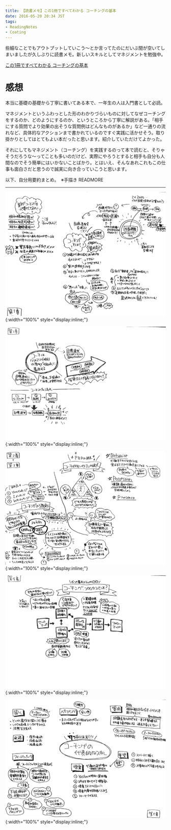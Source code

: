 ```yaml
---
title: 【読書メモ】この1冊ですべてわかる コーチングの基本
date: 2016-05-20 20:34 JST
tags:
- ReadingNotes
- Coating
---
```


些細なことでもアウトプットしていこう〜とか言ってたのにだいぶ間が空いてしまいましたが久しぶりに読書メモ。新しいスキルとしてマネジメントを勉強中。

[この1冊ですべてわかる コーチングの基本](http://www.amazon.co.jp/%E3%81%93%E3%81%AE1%E5%86%8A%E3%81%A7%E3%81%99%E3%81%B9%E3%81%A6%E3%82%8F%E3%81%8B%E3%82%8B-%E3%82%B3%E3%83%BC%E3%83%81%E3%83%B3%E3%82%B0%E3%81%AE%E5%9F%BA%E6%9C%AC-%E3%82%B3%E3%83%BC%E3%83%81%E3%83%BB%E3%82%A8%E3%82%A3/dp/4534045832)

# 感想

本当に基礎の基礎から丁寧に書いてある本で、一年生の人は入門書として必読。

マネジメントというふわっとした形のわかりづらいものに対してなぜコーチングをするのか、どのようにするのか、というところから丁寧に解説がある。「相手にする質問でより効果の出そうな質問例はどんなものがあるか」など一通りの流れなど、具体的なアクションまで書かれているのですぐ実践に活かせそう。取り掛かりとしてはとてもよい本だったと思います。紹介していただけてよかった。

それにしてもマネジメント（コーチング）を実践するのって本で読むと、そりゃそうだろうな〜ってことも多いのだけど、実際にやろうとすると相手も自分も人間なのでそう簡単にはいかないことばかり。とはいえ、そんなあれこれもこの仕事も面白さだと思うので誠実に向き合っていこうと思います。

以下、自分用要約まとめ。　※手描き
READMORE

-------------

![coating01](images/2016/05/2016_05_20_01.png){:width="100%" style="display:inline;"}

![coating02](images/2016/05/2016_05_20_02.png){:width="100%" style="display:inline;"}

![coating03](images/2016/05/2016_05_20_03.png){:width="100%" style="display:inline;"}

![coating04](images/2016/05/2016_05_20_04.png){:width="100%" style="display:inline;"}

![coating05](images/2016/05/2016_05_20_05.png){:width="100%" style="display:inline;"}